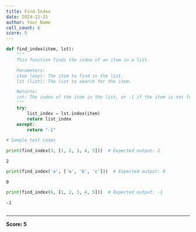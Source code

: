 ```yaml
---
title: Find-Index
date: 2024-12-21
author: Your Name
cell_count: 6
score: 5
---
```


```python
def find_index(item, lst):
    """
    This function finds the index of an item in a list.

    Parameters:
    item (any): The item to find in the list.
    lst (list): The list to search for the item.

    Returns:
    int: The index of the item in the list, or -1 if the item is not found.
    """
    try:
        list_index = lst.index(item)
        return list_index
    except:
        return "-1"
```


```python
# Sample test cases
```


```python
print(find_index(3, [1, 2, 3, 4, 5]))  # Expected output: 2
```

    2



```python
print(find_index('a', ['a', 'b', 'c']))  # Expected output: 0
```

    0



```python
print(find_index(6, [1, 2, 3, 4, 5]))  # Expected output: -1
```

    -1



```python

```


---
**Score: 5**
